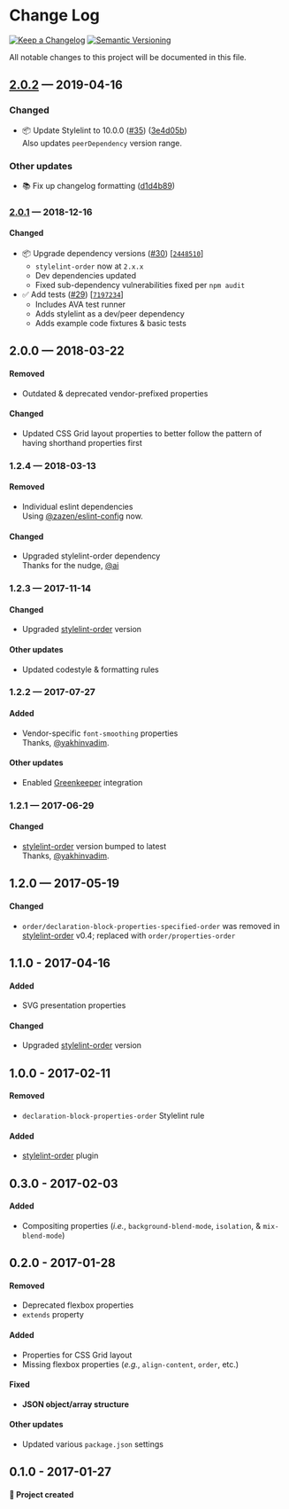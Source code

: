 # Change Log

[![Keep a Changelog](https://img.shields.io/badge/keep%20a-changelog-ef5e39.svg?style=flat-square)](https://keepachangelog.com)
[![Semantic Versioning](https://img.shields.io/badge/semantic-versioning-333333.svg?style=flat-square)](https://semver.org)

All notable changes to this project will be documented in this file.

<a name="2.0.2"></a>

## [2.0.2](https://github.com/stormwarning/stylelint-config-recess-order/compare/v2.0.1...v2.0.2) — 2019-04-16

### Changed

- 📦 Update Stylelint to 10.0.0 ([#35](https://github.com/stormwarning/stylelint-config-recess-order/issues/35)) ([3e4d05b](https://github.com/stormwarning/stylelint-config-recess-order/commit/3e4d05b)) \
  Also updates `peerDependency` version range.

### Other updates

- 📚 Fix up changelog formatting ([d1d4b89](https://github.com/stormwarning/stylelint-config-recess-order/commit/d1d4b89))

<a name="2.0.1"></a>

### [2.0.1](https://github.com/stormwarning/stylelint-config-recess-order/compare/v2.0.0...v2.0.1) — 2018-12-16

#### Changed

- 📦 Upgrade dependency versions ([#30](https://github.com/stormwarning/stylelint-config-recess-order/issues/30)) [[`2448510`](https://github.com/stormwarning/stylelint-config-recess-order/commit/2448510)]  
  - `stylelint-order` now at `2.x.x`
  - Dev dependencies updated
  - Fixed sub-dependency vulnerabilities fixed per `npm audit`
- ✅ Add tests ([#29](https://github.com/stormwarning/stylelint-config-recess-order/issues/29)) [[`7197234`](https://github.com/stormwarning/stylelint-config-recess-order/commit/7197234)]  
  - Includes AVA test runner
  - Adds stylelint as a dev/peer dependency
  - Adds example code fixtures & basic tests

## 2.0.0 — 2018-03-22

#### Removed

- Outdated & deprecated vendor-prefixed properties

#### Changed

- Updated CSS Grid layout properties to better follow the pattern of having shorthand properties first

### 1.2.4 — 2018-03-13

#### Removed

- Individual eslint dependencies  
  Using [@zazen/eslint-config](https://github.com/stormwarning/zazen-eslint-config) now.

#### Changed

- Upgraded stylelint-order dependency  
  Thanks for the nudge, [@ai](https://github.com/ai)

### 1.2.3 — 2017-11-14

#### Changed

- Upgraded [stylelint-order](https://github.com/hudochenkov/stylelint-order) version

#### Other updates

- Updated codestyle & formatting rules

### 1.2.2 — 2017-07-27

#### Added

- Vendor-specific `font-smoothing` properties  
  Thanks, [@yakhinvadim](https://github.com/yakhinvadim).

#### Other updates

- Enabled [Greenkeeper](https://greenkeeper.io/) integration

### 1.2.1 — 2017-06-29

#### Changed

- [stylelint-order](https://github.com/hudochenkov/stylelint-order) version bumped to latest  
  Thanks, [@yakhinvadim](https://github.com/yakhinvadim).

## 1.2.0 — 2017-05-19

#### Changed

- `order/declaration-block-properties-specified-order` was removed in [stylelint-order](https://github.com/hudochenkov/stylelint-order) v0.4; replaced with `order/properties-order`

## 1.1.0 - 2017-04-16

#### Added

- SVG presentation properties

#### Changed

- Upgraded [stylelint-order](https://github.com/hudochenkov/stylelint-order) version

## 1.0.0 - 2017-02-11

#### Removed

- `declaration-block-properties-order` Stylelint rule

#### Added

- [stylelint-order](https://github.com/hudochenkov/stylelint-order) plugin

## 0.3.0 - 2017-02-03

#### Added

- Compositing properties (*i.e.*, `background-blend-mode`, `isolation`, & `mix-blend-mode`)

## 0.2.0 - 2017-01-28

#### Removed

- Deprecated flexbox properties
- `extends` property 

#### Added

- Properties for CSS Grid layout
- Missing flexbox properties (*e.g.*, `align-content`, `order`, etc.)

#### Fixed

- **JSON object/array structure**

#### Other updates

- Updated various `package.json` settings

## 0.1.0 - 2017-01-27

#### 🎉 Project created
